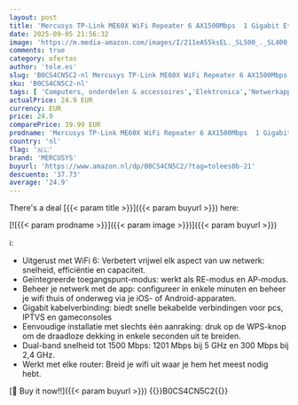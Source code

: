 ```yaml
---
layout: post
title: 'Mercusys TP-Link ME60X WiFi Repeater 6 AX1500Mbps  1 Gigabit Ethernet-poort  Mesh Krachtige WiFi-repeater voor thuis  versterker  WiFi Extener  WiFi Booster  compatibel met alle internetboxen'
date: 2025-09-05 21:56:32
image: 'https://m.media-amazon.com/images/I/211eA55ksEL._SL500_._SL400_.jpg'
comments: true
category: ofertas
author: 'tole.es'
slug: 'B0CS4CN5C2-nl Mercusys TP-Link ME60X WiFi Repeater 6 AX1500Mbps 1...'
sku: 'B0CS4CN5C2-nl'
tags: [ 'Computers, onderdelen & accessoires','Elektronica','Netwerkapparaten','Wifi Versterker','mercusys','🇳🇱', ]
actualPrice: 24.9 EUR
currency: EUR
price: 24.9
comparePrice: 39.99 EUR
prodname: 'Mercusys TP-Link ME60X WiFi Repeater 6 AX1500Mbps  1 Gigabit Ethernet-poort  Mesh Krachtige WiFi-repeater voor thuis  versterker  WiFi Extener  WiFi Booster  compatibel met alle internetboxen'
country: 'nl'
flag: '🇳🇱'
brand: 'MERCUSYS'
buyurl: 'https://www.amazon.nl/dp/B0CS4CN5C2/?tag=tolees0b-21'
descuento: '37.73'
average: '24.9'
---
```


There's a deal [{{< param title >}}]({{< param buyurl >}})  here:

[![{{< param prodname >}}]({{< param image >}})]({{< param buyurl >}})

ℹ️:

- Uitgerust met WiFi 6: Verbetert vrijwel elk aspect van uw netwerk: snelheid, efficiëntie en capaciteit.
- Geïntegreerde toegangspunt-modus: werkt als RE-modus en AP-modus.
- Beheer je netwerk met de app: configureer in enkele minuten en beheer je wifi thuis of onderweg via je iOS- of Android-apparaten.
- Gigabit kabelverbinding: biedt snelle bekabelde verbindingen voor pcs, IPTVS en gameconsoles
- Eenvoudige installatie met slechts één aanraking: druk op de WPS-knop om de draadloze dekking in enkele seconden uit te breiden.
- Dual-band snelheid tot 1500 Mbps: 1201 Mbps bij 5 GHz en 300 Mbps bij 2,4 GHz.
- Werkt met elke router: Breid je wifi uit waar je hem het meest nodig hebt.

[🛒 Buy it now!!]({{< param buyurl >}})
{{<world>}}B0CS4CN5C2{{</world>}}
